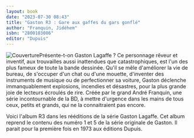 ```yaml
---
layout: book
date: "2023-07-30 08:43"
title: "Gaston R3 : Gare aux gaffes du gars gonflé"
author: "Franquin, Jidéhem"
isbn: "2800103086"
editor: "Dupuis"
---
```

![Couverture](/img/2800103086.jpg)Présente-t-on Gaston Lagaffe ? Ce personnage rêveur et inventif, aux trouvailles aussi inattendues que catastrophiques, est l'un des plus fameux de toute la bande dessinée. Qu'il se mêle d'améliorer la vie de bureau, de s'occuper d'un chat ou d'une mouette, d'inventer des instruments de musique ou de perfectionner sa voiture, Gaston déclenche immanquablement explosions, incendies et désastres, pour la plus grande joie de lecteurs écroulés de rire.
Créée par le grand André Franquin, une série incontournable de la BD, à mettre d'urgence dans les mains de tous ceux, petits et grands, qui ne la connaitraient pas encore.

Voici l'album R3 dans les rééditions de la série Gaston Lagaffe. Cet album reprend le contenu des numéro 1 et 5 de la série originale de Gaston. Il parait pour la première fois en 1973 aux éditions Dupuis.